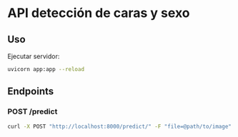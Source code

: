 # API detección de caras y sexo

## Uso

Ejecutar servidor:

```bash
uvicorn app:app --reload
```

## Endpoints

### POST /predict

```bash
curl -X POST "http://localhost:8000/predict/" -F "file=@path/to/image"
```
